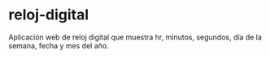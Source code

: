 # reloj-digital

Aplicación web de reloj digital que muestra hr, minutos, segundos, día de la semana, fecha y mes del año.
